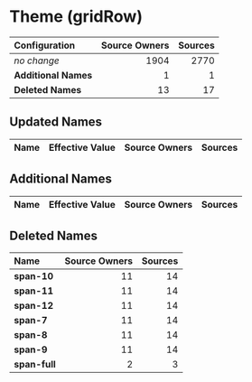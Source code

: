 # Theme (gridRow)

| Configuration | Source Owners | Sources |
| :------------ | ------------: | ------: |
| *no change* | 1904 | 2770 |
| **Additional Names** | 1 | 1 |
| **Deleted Names** | 13 | 17 |

## Updated Names

| Name | Effective Value | Source Owners | Sources |
| :--- | :-------------- | ------------: | ------: |

## Additional Names

| Name | Effective Value | Source Owners | Sources |
| :--- | :-------------- | ------------: | ------: |

## Deleted Names

| Name | Source Owners | Sources |
| :--- | ------------: | ------: |
| **span-10** | 11 | 14 |
| **span-11** | 11 | 14 |
| **span-12** | 11 | 14 |
| **span-7** | 11 | 14 |
| **span-8** | 11 | 14 |
| **span-9** | 11 | 14 |
| **span-full** | 2 | 3 |
